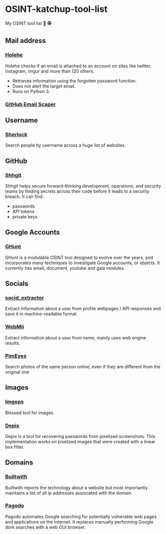 # OSINT-katchup-tool-list
My OSINT tool list 🥵 🕵️ 

## Mail address
### [Holehe](https://github.com/megadose/holehe)

Holehe checks if an email is attached to an account on sites like twitter, instagram, imgur and more than 120 others.

- Retrieves information using the forgotten password function.
- Does not alert the target email.
- Runs on Python 3.

### [GitHub Email Scaper](https://github.com/andyjsmith/GitHub-Email-Scraper)

## Username
### [Sherlock](https://github.com/sherlock-project/sherlock)
Search people by username across a huge list of websites.

## GitHub
### [Shhgit](https://github.com/eth0izzle/shhgit)
Shhgit helps secure forward-thinking development, operations, and security teams by finding secrets across their code before it leads to a security breach.
It can find:
- passwords
- API tokens
- private keys

## Google Accounts
### [GHunt](https://github.com/mxrch/GHunt)
GHunt is a modulable OSINT tool designed to evolve over the years, and incorporates many techniques to investigate Google accounts, or objects.
It currently has email, document, youtube and gaia modules.

## Socials
### [socid_extractor](https://github.com/soxoj/socid-extractor)
Extract information about a user from profile webpages / API responses and save it in machine-readable format.

### [WebMii](https://webmii.com/)
Extract information about a user from name, mainly uses web engine results.

### [PimEyes](https://pimeyes.com/en)
Search photos of the same person online, even if they are different from the original one

## Images
### [Imgops](https://imgops.com/)
Blessed tool for images.

### [Depix](https://github.com/beurtschipper/Depix)
Depix is a tool for recovering passwords from pixelized screenshots.
This implementation works on pixelized images that were created with a linear box filter.

## Domains

### [Builtwith](https://builtwith.com/)
Builtwith reports the technology about a website but most importantly maintains a list of all ip addresses associated with the domain 

### [Pagodo](https://github.com/opsdisk/pagodo)
Pagodo automates Google searching for potentially vulnerable web pages and applications on the Internet. It replaces manually performing Google dork searches with a web GUI browser.

